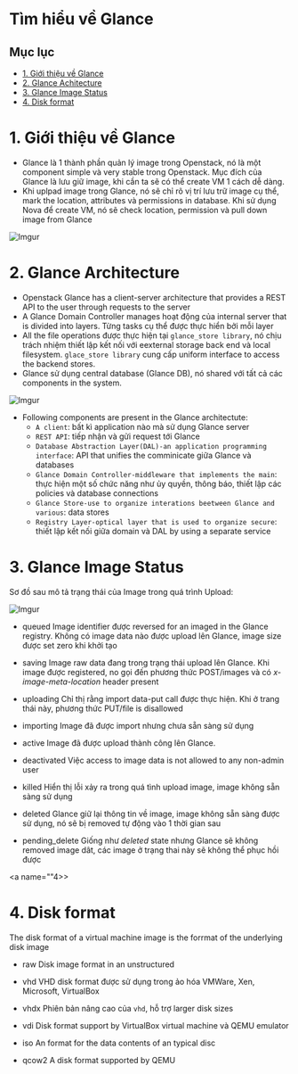 # Tìm hiểu về Glance

## Mục lục

* [1. Giới thiệu về Glance](#1)
* [2. Glance Achitecture](#2)
* [3. Glance Image Status]()
* [4. Disk format](#4)



<a name="1"></a>

# 1. Giới thiệu về Glance

- Glance là 1 thành phần quản lý image trong Openstack, nó là một component simple và very stable trong Openstack. Mục đích của Glance là lưu giữ image, khi cần ta sẽ có thể create VM 1 cách dễ dàng.
- Khi uplpad image trong Glance, nó sẽ chỉ rõ vị trí lưu trữ image cụ thể, mark the location, attributes và permissions in database. Khi sử dụng Nova để create VM, nó sẽ check location, permission và pull down image from Glance

![Imgur](https://i.imgur.com/T19T2vS.png)


<a name="2"></a>

# 2. Glance Architecture

- Openstack Glance has a client-server architecture that provides a REST API to the user through requests to the server
- A Glance Domain Controller manages hoạt động của internal server that is divided into layers. Từng tasks cụ thể được thực hiển bởi mỗi layer
- All the file operations được thực hiện tại `glance_store library`, nó chịu trách nhiệm thiết lập kết nối với eexternal storage back end và local filesystem. `glace_store library` cung cấp uniform interface to access the backend stores.
- Glance sử dụng central database (Glance DB), nó shared với tất cả các components in the system.


![Imgur](https://i.imgur.com/10CdZwC.png)


- Following components are present in the Glance architectute:
    * `A client`: bất kì application nào mà sử dụng Glance server
    * `REST API`: tiếp nhận và gửi request tới Glance
    * `Database Abstraction Layer(DAL)-an application programming interface`: API that unifies the comminicate giữa Glance và databases
    * `Glance Domain Controller-middleware that implements the main`: thực hiện một số chức năng như ủy quyền, thông báo, thiết lập các policies và database connections
    * `Glance Store-use to organize interations beetween Glance and various`: data stores
    * `Registry Layer-optical layer that is used to organize secure`: thiết lập kết nối giữa domain và DAL by using a separate service


<a name="3"></a>

# 3. Glance Image Status

Sơ đồ sau mô tả trạng thái của Image trong quá trình Upload:


![Imgur](https://i.imgur.com/n1WqbPX.png)


- queued
Image identifier được reversed for an imaged in the Glance registry. Không có image data nào được upload lên Glance, image size được set zero khi khởi tạo

- saving
Image raw data đang trong trạng thái upload lên Glance. Khi image được registered, no gọi đến phương thức POST/images và có *x-image-meta-location* header present

- uploading
Chỉ thị rằng import data-put call được thực hiện. Khi ở trang thái này, phương thức PUT/file is disallowed

- importing
Image đã được import nhưng chưa sẵn sàng sử dụng

- active 
Image đã được upload thành công lên Glance.

- deactivated
Việc access to image data is not allowed to any non-admin user

- killed
Hiển thị lỗi xảy ra trong quá tình upload image, image không sẵn sàng sử dụng

- deleted
Glance giữ lại thông tin về image, image không sẵn sàng được sử dụng, nó sẽ bị removed tự động vào 1 thời gian sau

- pending_delete
Giống như *deleted* state nhưng Glance sẽ không removed image dât, các image ở trạng thai này sẽ không thể phục hồi được


<a name=""4>></a>

# 4. Disk format

The disk format of a virtual machine image is the forrmat of the underlying disk image

- raw
Disk image format in an unstructured

- vhd
VHD disk format được sử dụng trong ảo hóa VMWare, Xen, Microsoft, VirtualBox

- vhdx
Phiên bản nâng cao của `vhd`, hỗ trợ larger disk sizes

- vdi
Disk format support by VirtualBox virtual machine và QEMU emulator

- iso
An format for the data contents of an typical disc

- qcow2
A disk format supported by QEMU
